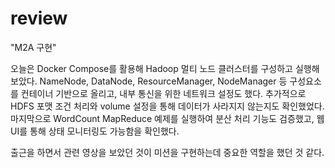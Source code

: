 # review

"M2A 구현"

오늘은 Docker Compose를 활용해 Hadoop 멀티 노드 클러스터를 구성하고 실행해보았다. NameNode, DataNode, ResourceManager, NodeManager 등 구성요소를 컨테이너 기반으로 올리고, 내부 통신을 위한 네트워크 설정도 했다. 추가적으로 HDFS 포맷 조건 처리와 volume 설정을 통해 데이터가 사라지지 않는지도 확인했었다. 마지막으로 WordCount MapReduce 예제를 실행하여 분산 처리 기능도 검증했고, 웹 UI를 통해 상태 모니터링도 가능함을 확인했다.

출근을 하면서 관련 영상을 보았던 것이 미션을 구현하는데 중요한 역할을 했던 것 같다.